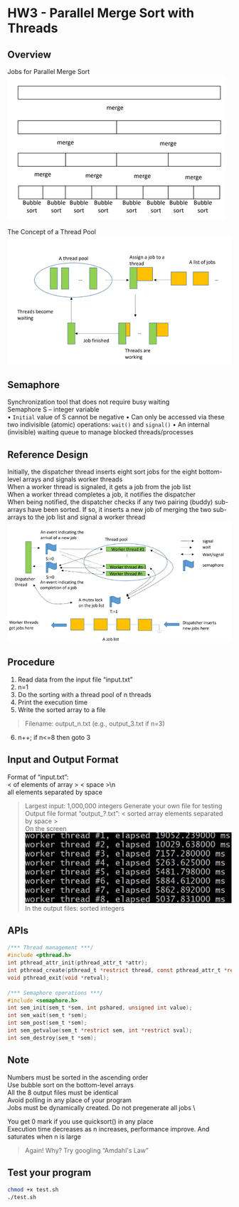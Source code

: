 # HW3 - Parallel Merge Sort with Threads

## Overview
Jobs for Parallel Merge Sort
![Alt text](res/mergeSort.png)

The Concept of a Thread Pool
![Alt text](res/threadPool.png)

## Semaphore
Synchronization tool that does not require busy waiting \
Semaphore S – integer variable \
• `Initial` value of S cannot be negative
• Can only be accessed via these two indivisible (atomic) operations: `wait()` and `signal()`
• An internal (invisible) waiting queue to manage blocked threads/processes

## Reference Design
Initially, the dispatcher thread inserts eight sort jobs for the eight bottom-level arrays and signals worker threads \
When a worker thread is signaled, it gets a job from the job list \
When a worker thread completes a job, it notifies the dispatcher \
When being notified, the dispatcher checks if any two pairing (buddy) sub-arrays have been sorted. If so, it inserts a new job of merging the two sub-arrays to the job list and signal a worker thread
![Alt text](res/reference.png)

## Procedure
1. Read data from the input file “input.txt”
2. n=1
3. Do the sorting with a thread pool of n threads
4. Print the execution time
5. Write the sorted array to a file
> Filename: output_n.txt (e.g., output_3.txt if n=3)
6. n++; if n<=8 then goto 3

## Input and Output Format
Format of “input.txt”: \
< of elements of array > < space >\n \
all elements separated by space
> Largest input: 1,000,000 integers
> Generate your own file for testing
Output file format “output_?.txt”:
< sorted array elements separated by space > \
On the screen
![Alt text](res/result.png)
In the output files: sorted integers

## APIs
```c
/*** Thread management ***/
#include <pthread.h> 
int pthread_attr_init(pthread_attr_t *attr);
int pthread_create(pthread_t *restrict thread, const pthread_attr_t *restrict attr, void *(*start_routine)(void *), void *restrict arg); 
void pthread_exit(void *retval);

/*** Semaphore operations ***/
#include <semaphore.h> 
int sem_init(sem_t *sem, int pshared, unsigned int value);
int sem_wait(sem_t *sem);
int sem_post(sem_t *sem);
int sem_getvalue(sem_t *restrict sem, int *restrict sval);
int sem_destroy(sem_t *sem);
```

## Note
Numbers must be sorted in the ascending order \
Use bubble sort on the bottom-level arrays \
All the 8 output files must be identical \
Avoid polling in any place of your program \
Jobs must be dynamically created. Do not pregenerate all jobs \

You get 0 mark if you use quicksort() in any place \
Execution time decreases as n increases, performance improve. And saturates when n is large
> Again! Why? Try googling “Amdahl's Law”

## Test your program
```bash
chmod +x test.sh
./test.sh
```
